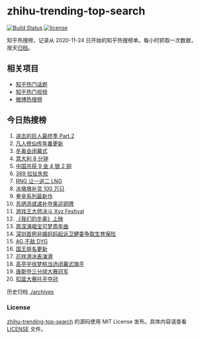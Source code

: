 # zhihu-trending-top-search

[![Build Status](https://github.com/justjavac/zhihu-trending-top-search/workflows/ci/badge.svg?branch=main)](https://github.com/justjavac/zhihu-trending-top-search/actions)
[![license](https://img.shields.io/github/license/justjavac/zhihu-trending-top-search)](https://github.com/justjavac/zhihu-trending-top-search/blob/main/LICENSE)

知乎热搜榜，记录从 2020-11-24 日开始的知乎热搜榜单。每小时抓取一次数据，按天[归档](./archives)。

## 相关项目

- [知乎热门话题](https://github.com/justjavac/zhihu-trending-hot-questions)
- [知乎热门视频](https://github.com/justjavac/zhihu-trending-hot-video)
- [微博热搜榜](https://github.com/justjavac/weibo-trending-hot-search)

## 今日热搜榜

<!-- BEGIN -->
<!-- 最后更新时间 Mon Feb 21 2022 05:08:55 GMT+0800 (China Standard Time) -->

1. [进击的巨人最终季 Part.2](https://www.zhihu.com/search?q=进击的巨人)
1. [凡人修仙传年番更新](https://www.zhihu.com/search?q=凡人修仙传)
1. [冬奥会闭幕式](https://www.zhihu.com/search?q=冬奥会闭幕式)
1. [意大利 8 分钟](https://www.zhihu.com/search?q=意大利八分钟)
1. [中国共获 9 金 4 银 2 铜](https://www.zhihu.com/search?q=冬奥会闭幕)
1. [369 拉扯失败](https://www.zhihu.com/search?q=tes)
1. [RNG 让一追二 LNG](https://www.zhihu.com/search?q=rng)
1. [冰墩墩补货 100 万只](https://www.zhihu.com/search?q=冰墩墩补货)
1. [拳皇系列最新作](https://www.zhihu.com/search?q=拳皇)
1. [苏炳添或递补夺奥运铜牌](https://www.zhihu.com/search?q=苏炳添)
1. [游戏王大师决斗 Xyz Festival](https://www.zhihu.com/search?q=游戏王)
1. [《我们的冬奥》上映](https://www.zhihu.com/search?q=我们的冬奥)
1. [周深演唱宝可梦周年曲](https://www.zhihu.com/search?q=宝可梦)
1. [深圳首例非婚妈妈起诉卫健委争取生育保险](https://www.zhihu.com/search?q=非婚妈妈争取生育保险)
1. [AG 不敌 DYG](https://www.zhihu.com/search?q=ag)
1. [国王排名更新](https://www.zhihu.com/search?q=国王排名)
1. [花样滑冰表演滑](https://www.zhihu.com/search?q=表演滑)
1. [高亭宇徐梦桃当选闭幕式旗手](https://www.zhihu.com/search?q=闭幕式旗手)
1. [唐斯夺三分球大赛冠军](https://www.zhihu.com/search?q=三分球大赛)
1. [扣篮大赛托平夺冠](https://www.zhihu.com/search?q=扣篮大赛)

<!-- END -->

历史归档 [./archives](./archives)

### License

[zhihu-trending-top-search](https://github.com/justjavac/zhihu-trending-top-search)
的源码使用 MIT License 发布。具体内容请查看 [LICENSE](./LICENSE) 文件。
